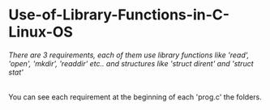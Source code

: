 # Use-of-Library-Functions-in-C-Linux-OS

###### There are 3 requirements, each of them use library functions like 'read', 'open', 'mkdir', 'readdir' etc.. and structures like 'struct dirent' and 'struct stat'

You can see each requirement at the beginning of each 'prog.c' the folders.
